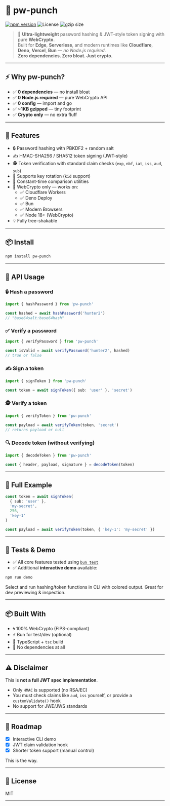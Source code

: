# 🥊 pw-punch
[![npm version](https://img.shields.io/npm/v/pw-punch)](https://www.npmjs.com/package/pw-punch)
![License](https://img.shields.io/npm/l/pw-punch)
![gzip size](https://img.shields.io/bundlephobia/minzip/pw-punch)
> 🔐 **Ultra-lightweight** password hashing & JWT-style token signing with pure **WebCrypto**.  
> Built for **Edge**, **Serverless**, and modern runtimes like **Cloudflare**, **Deno**, **Vercel**, **Bun** — _no Node.js required_.  
> **Zero dependencies. Zero bloat. Just crypto.**

---

## ⚡ Why pw-punch?

- ✅ **0 dependencies** — no install bloat
- ✅ **0 Node.js required** — pure WebCrypto API
- ✅ **0 config** — import and go
- ✅ **~1KB gzipped** — tiny footprint
- ✅ **Crypto only** — no extra fluff

---

## 🔐 Features

- 🔒 Password hashing with PBKDF2 + random salt
- ✍️ HMAC-SHA256 / SHA512 token signing (JWT-style)
- 🕵️ Token verification with standard claim checks (`exp`, `nbf`, `iat`, `iss`, `aud`, `sub`)
- 🔄 Supports key rotation (`kid` support)
- 🧪 Constant-time comparison utilities
- 🧩 WebCrypto only — works on:
  - ✅ Cloudflare Workers
  - ✅ Deno Deploy
  - ✅ Bun
  - ✅ Modern Browsers
  - ✅ Node 18+ (WebCrypto)
- 💡 Fully tree-shakable

---

## 📦 Install

```bash
npm install pw-punch
```

---

## 🔧 API Usage

### 🔒 Hash a password

```ts
import { hashPassword } from 'pw-punch'

const hashed = await hashPassword('hunter2')
// "base64salt:base64hash"
```

### ✅ Verify a password

```ts
import { verifyPassword } from 'pw-punch'

const isValid = await verifyPassword('hunter2', hashed)
// true or false
```

### ✍️ Sign a token

```ts
import { signToken } from 'pw-punch'

const token = await signToken({ sub: 'user' }, 'secret')
```

### 🕵️ Verify a token

```ts
import { verifyToken } from 'pw-punch'

const payload = await verifyToken(token, 'secret')
// returns payload or null
```

### 🔍 Decode token (without verifying)

```ts
import { decodeToken } from 'pw-punch'

const { header, payload, signature } = decodeToken(token)
```

---

## 📘 Full Example

```ts
const token = await signToken(
  { sub: 'user' },
  'my-secret',
  256,
  'key-1'
)

const payload = await verifyToken(token, { 'key-1': 'my-secret' })
```

---

## 🧪 Tests & Demo

- ✅ All core features tested using [`bun test`](https://bun.sh/docs/test)
- ✅ Additional **interactive demo** available:

```bash
npm run demo
```

Select and run hashing/token functions in CLI with colored output.
Great for dev previewing & inspection.

---

## 📦 Built With

- 🌀 100% WebCrypto (FIPS-compliant)
- ⚡ Bun for test/dev (optional)
- 📐 TypeScript + `tsc` build
- 🔬 No dependencies at all

---

## ⚠️ Disclaimer

This is **not a full JWT spec implementation**.

- Only `HMAC` is supported (no RSA/EC)
- You must check claims like `aud`, `iss` yourself, or provide a `customValidate()` hook
- No support for JWE/JWS standards

---

## 🔮 Roadmap

- [x] Interactive CLI demo
- [x] JWT claim validation hook
- [x] Shorter token support (manual control)

This is the way.

---

## 📄 License

MIT

---

<!-- keywords: jwt, token, hmac, pbkdf2, crypto, webcrypto, edge, serverless, cloudflare, bun, vercel, deno, browser, password, hashing, lightweight, 0dep, zero-dependency -->

